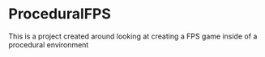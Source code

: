 # ProceduralFPS
This is a project created around looking at creating a FPS game inside of a procedural environment
